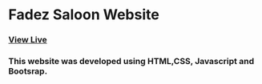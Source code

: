 # Fadez Saloon Website

### [View Live](https://fadez.netlify.app/)

### This website was developed using HTML,CSS, Javascript and Bootsrap.
